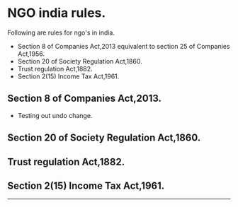 # NGO india rules.

Following are rules for ngo's in india.

* Section 8 of Companies Act,2013 equivalent to section 25 of Companies Act,1956.
* Section 20 of Society Regulation Act,1860.
* Trust regulation Act,1882.
* Section 2(15) Income Tax Act,1961.  


## Section 8 of Companies Act,2013.

* Testing out undo change.


## Section 20 of Society Regulation Act,1860.

## Trust regulation Act,1882.

## Section 2(15) Income Tax Act,1961.




---
